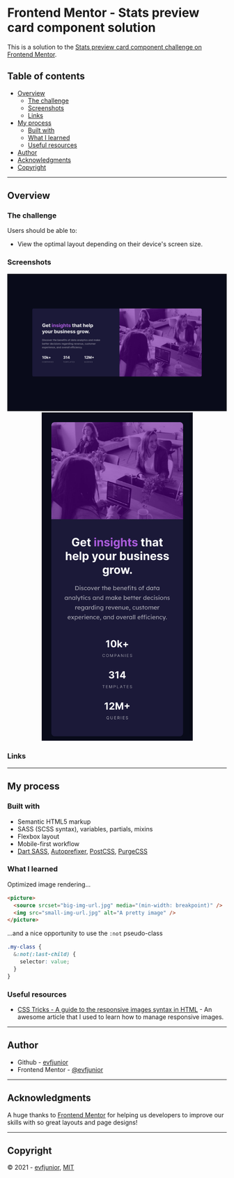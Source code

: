 # Frontend Mentor - Stats preview card component solution

This is a solution to the [Stats preview card component challenge on Frontend Mentor](https://www.frontendmentor.io/challenges/stats-preview-card-component-8JqbgoU62).

## Table of contents

- [Overview](#overview)
  - [The challenge](#the-challenge)
  - [Screenshots](#screenshots)
  - [Links](#links)
- [My process](#my-process)
  - [Built with](#built-with)
  - [What I learned](#what-i-learned)
  - [Useful resources](#useful-resources)
- [Author](#author)
- [Acknowledgments](#acknowledgments)
- [Copyright](#copyright)

<hr />

## Overview

### The challenge

Users should be able to:

- View the optimal layout depending on their device's screen size.

### Screenshots

<div align="center">
  <img src=".github/screenshots/desktop.png">
  <img width="347" src=".github/screenshots/mobile.png">
</div>

### Links

<!-- - Solution URL: [Add solution URL here](https://your-solution-url.com)
- Live Site URL: [Add live site URL here](https://your-live-site-url.com) -->

<hr />

## My process

### Built with

- Semantic HTML5 markup
- SASS (SCSS syntax), variables, partials, mixins
- Flexbox layout
- Mobile-first workflow
- [Dart SASS](https://github.com/sass/dart-sass), [Autoprefixer](https://github.com/postcss/autoprefixer), [PostCSS](https://github.com/postcss/postcss), [PurgeCSS](https://github.com/FullHuman/purgecss)

### What I learned

Optimized image rendering...

```html
<picture>
  <source srcset="big-img-url.jpg" media="(min-width: breakpoint)" />
  <img src="small-img-url.jpg" alt="A pretty image" />
</picture>
```

...and a nice opportunity to use the `:not` pseudo-class

```css
.my-class {
  &:not(:last-child) {
    selector: value;
  }
}
```

### Useful resources

- [CSS Tricks - A guide to the responsive images syntax in HTML](https://css-tricks.com/a-guide-to-the-responsive-images-syntax-in-html/) - An awesome article that I used to learn how to manage responsive images.

<hr />

## Author

- Github - [evfjunior](https://github.com/evfjunior)
- Frontend Mentor - [@evfjunior](https://www.frontendmentor.io/profile/evfjunior)

<hr />

## Acknowledgments

A huge thanks to [Frontend Mentor](https://www.frontendmentor.io) for helping us developers to improve our skills with so great layouts and page designs!

<hr />

## Copyright

&copy; 2021 - [evfjunior](https://github.com/evfjunior), [MIT](LICENSE)
